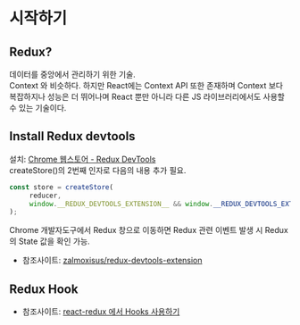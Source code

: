 # 시작하기

## Redux?
데이터를 중앙에서 관리하기 위한 기술.  
Context 와 비슷하다. 하지만 React에는 Context API 또한 존재하며 Context 보다 복잡하지나 성능은 더 뛰어나며 
React 뿐만 아니라 다른 JS 라이브러리에서도 사용할 수 있는 기술이다.

## Install Redux devtools
설치: [Chrome 웹스토어 - Redux DevTools](https://chrome.google.com/webstore/detail/redux-devtools/lmhkpmbekcpmknklioeibfkpmmfibljd/related)   
createStore()의 2번째 인자로 다음의 내용 추가 필요.
```javascript
const store = createStore(
     reducer,
     window.__REDUX_DEVTOOLS_EXTENSION__ && window.__REDUX_DEVTOOLS_EXTENSION__()
);
```

Chrome 개발자도구에서 Redux 창으로 이동하면 Redux 관련 이벤트 발생 시 Redux의 State 값을 확인 가능.
* 참조사이트: [zalmoxisus/redux-devtools-extension](https://github.com/zalmoxisus/redux-devtools-extension#installation)

## Redux Hook

* 참조사이트: [react-redux 에서 Hooks 사용하기](https://velog.io/@velopert/react-redux-hooks)